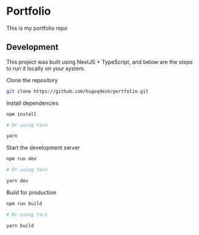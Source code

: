 # Portfolio

This is my portfolio repo

## Development

This project was built using NextJS + TypeScript, and below are the steps to run it locally on your system.

Clone the repository

```zsh
git clone https://github.com/hugoqdesh/portfolio.git
```

Install dependencies

```zsh
npm install

# Or using Yarn

yarn
```

Start the development server

```zsh
npm run dev

# Or using Yarn

yarn dev
```

Build for production

```zsh
npm run build

# Or using Yarn

yarn build
```
